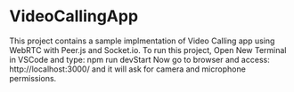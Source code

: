 # VideoCallingApp
This project contains a sample implmentation of Video Calling app using WebRTC with Peer.js and Socket.io.
To run this project, Open New Terminal in VSCode and type: npm run devStart
Now go to browser and access: http://localhost:3000/ and it will ask for camera and microphone permissions. 
